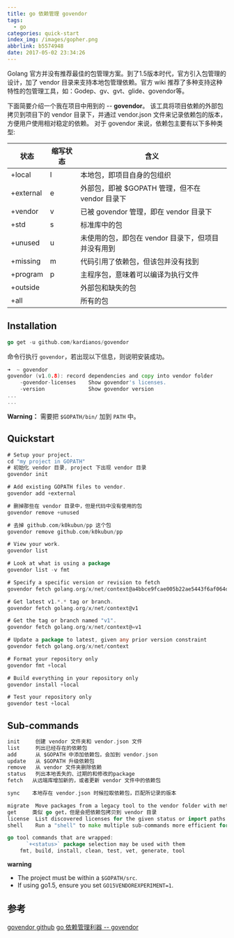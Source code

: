 ```yaml
---
title: go 依赖管理 govendor
tags:
  - go
categories: quick-start
index_img: /images/gopher.png
abbrlink: b5574948
date: 2017-05-02 23:34:26
---
```


Golang 官方并没有推荐最佳的包管理方案。到了1.5版本时代，官方引入包管理的设计，加了 vendor 目录来支持本地包管理依赖。官方 wiki 推荐了多种支持这种特性的包管理工具，如：Godep、gv、gvt、glide、govendor等。

<!-- more -->

下面简要介绍一个我在项目中用到的 -- **govendor**。
该工具将项目依赖的外部包拷贝到项目下的 vendor 目录下，并通过 vendor.json 文件来记录依赖包的版本，方便用户使用相对稳定的依赖。
对于 govendor 来说，依赖包主要有以下多种类型:

| 状态        | 缩写状态 | 含义                               |
| --------- | ---- | -------------------------------- |
| +local    | l    | 本地包，即项目自身的包组织                    |
| +external | e    | 外部包，即被 $GOPATH 管理，但不在 vendor 目录下 |
| +vendor   | v    | 已被 govendor 管理，即在 vendor 目录下     |
| +std      | s    | 标准库中的包                           |
| +unused   | u    | 未使用的包，即包在 vendor 目录下，但项目并没有用到    |
| +missing  | m    | 代码引用了依赖包，但该包并没有找到                |
| +program  | p    | 主程序包，意味着可以编译为执行文件                |
| +outside  |      | 外部包和缺失的包                         |
| +all      |      | 所有的包                             |

## Installation

```go
go get -u github.com/kardianos/govendor
```

命令行执行 `govendor`，若出现以下信息，则说明安装成功。

```go
➜  ~ govendor
govendor (v1.0.8): record dependencies and copy into vendor folder
    -govendor-licenses    Show govendor's licenses.
    -version              Show govendor version
...
...
```

**Warning：** 需要把 `$GOPATH/bin/` 加到 `PATH` 中。

## Quickstart

```go
# Setup your project.
cd "my project in GOPATH"
# 初始化 vendor 目录, project 下出现 vendor 目录
govendor init

# Add existing GOPATH files to vendor.
govendor add +external

# 删掉那些在 vendor 目录中，但是代码中没有使用的包
govendor remove +unused

# 去掉 github.com/k0kubun/pp 这个包
govendor remove github.com/k0kubun/pp

# View your work.
govendor list

# Look at what is using a package
govendor list -v fmt

# Specify a specific version or revision to fetch
govendor fetch golang.org/x/net/context@a4bbce9fcae005b22ae5443f6af064d80a6f5a55

# Get latest v1.*.* tag or branch.
govendor fetch golang.org/x/net/context@v1

# Get the tag or branch named "v1".
govendor fetch golang.org/x/net/context@=v1

# Update a package to latest, given any prior version constraint
govendor fetch golang.org/x/net/context

# Format your repository only
govendor fmt +local

# Build everything in your repository only
govendor install +local

# Test your repository only
govendor test +local
```

## Sub-commands

```go
init     创建 vendor 文件夹和 vendor.json 文件
list     列出已经存在的依赖包
add      从 $GOPATH 中添加依赖包，会加到 vendor.json
update   从 $GOPATH 升级依赖包
remove   从 vendor 文件夹删除依赖
status   列出本地丢失的、过期的和修改的package
fetch   从远端库增加新的，或者更新 vendor 文件中的依赖包

sync    本地存在 vendor.json 时候拉取依赖包，匹配所记录的版本

migrate  Move packages from a legacy tool to the vendor folder with metadata.
get     类似 go get，但是会把依赖包拷贝到 vendor 目录
license  List discovered licenses for the given status or import paths.
shell    Run a "shell" to make multiple sub-commands more efficient for large projects.

go tool commands that are wrapped:
      `+<status>` package selection may be used with them
    fmt, build, install, clean, test, vet, generate, tool
```

**warning**

- The project must be within a `$GOPATH/src`.
- If using go1.5, ensure you set `GO15VENDOREXPERIMENT=1`.

## 参考

[govendor github](https://github.com/kardianos/govendor)
[go 依赖管理利器 -- govendor](http://blog.csdn.net/yeasy/article/details/65935864)
